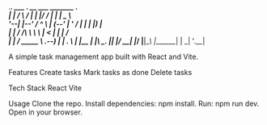 .________.    ___         _____.  __  ___  _______  .______      
|        |   /   \       /     | |  |/  / |   ____| |   _  \     
'--|  |--'  /  ^  \     |   (--' |  '  /  |  |__    |  |_)  |    
   |  |    /  /_\  \     \   \   |    <   |   __|   |      /     
   |  |   /  _____  \  .--)   |  |  .  \  |  |____  |  |\  \_.
   |__|  |__/     \__| |_____/   |__|\__\ |_______| | _| '.__|

  
A simple task management app built with React and Vite.

Features
  Create tasks
  Mark tasks as done
  Delete tasks

Tech Stack
  React
  Vite

Usage
  Clone the repo.
  Install dependencies: npm install.
  Run: npm run dev.
  Open in your browser.
